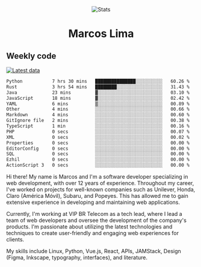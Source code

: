 <div align="center">
  <img src="https://user-images.githubusercontent.com/958723/207206099-04913a11-e77d-4b52-a9d3-5d702839508b.png" alt="Stats" />
  <h1>Marcos Lima</h1>
</div>

## Weekly code

[![Latest data](https://github.com/skvggor/skvggor/actions/workflows/main.yml/badge.svg)](https://github.com/skvggor/skvggor/actions/workflows/main.yml)

<!--START_SECTION:waka-->

```txt
Python           7 hrs 30 mins   ███████████████░░░░░░░░░░   60.26 %
Rust             3 hrs 54 mins   ████████░░░░░░░░░░░░░░░░░   31.43 %
Java             23 mins         ▓░░░░░░░░░░░░░░░░░░░░░░░░   03.10 %
JavaScript       18 mins         ▓░░░░░░░░░░░░░░░░░░░░░░░░   02.42 %
YAML             6 mins          ▒░░░░░░░░░░░░░░░░░░░░░░░░   00.89 %
Other            4 mins          ░░░░░░░░░░░░░░░░░░░░░░░░░   00.66 %
Markdown         4 mins          ░░░░░░░░░░░░░░░░░░░░░░░░░   00.60 %
GitIgnore file   2 mins          ░░░░░░░░░░░░░░░░░░░░░░░░░   00.38 %
TypeScript       1 min           ░░░░░░░░░░░░░░░░░░░░░░░░░   00.16 %
PHP              0 secs          ░░░░░░░░░░░░░░░░░░░░░░░░░   00.07 %
XML              0 secs          ░░░░░░░░░░░░░░░░░░░░░░░░░   00.02 %
Properties       0 secs          ░░░░░░░░░░░░░░░░░░░░░░░░░   00.00 %
EditorConfig     0 secs          ░░░░░░░░░░░░░░░░░░░░░░░░░   00.00 %
SQL              0 secs          ░░░░░░░░░░░░░░░░░░░░░░░░░   00.00 %
Ezhil            0 secs          ░░░░░░░░░░░░░░░░░░░░░░░░░   00.00 %
ActionScript 3   0 secs          ░░░░░░░░░░░░░░░░░░░░░░░░░   00.00 %
```

<!--END_SECTION:waka-->

  <p>Hi there! My name is Marcos and I'm a software developer specializing in web development, with over 12 years of experience. Throughout my career, I've worked on projects for well-known companies such as Unilever, Honda, Claro (América Móvil), Subaru, and Popeyes. This has allowed me to gain extensive experience in developing and maintaining web applications.</p>
  
  <p>Currently, I'm working at VIP BR Telecom as a tech lead, where I lead a team of web developers and oversee the development of the company's products. I'm passionate about utilizing the latest technologies and techniques to create user-friendly and engaging web experiences for clients.</p>
  
  <p>My skills include Linux, Python, Vue.js, React, APIs, JAMStack, Design (Figma, Inkscape, typography, interfaces), and literature.</p>
<!-- </details> -->

<!-- <div align="center">
  <h2>🤖 Recent Code Activity</h2>
  <img width="500" src="https://github-readme-stats.vercel.app/api/wakatime?username=skvggor&hide_title=true&layout=compact&theme=transparent" alt="Wakatime Stats" />
</div>

<br>

<div align="center">
  <h2>📈 GitHub Stats</h2>
  <img width="500" src="https://github-readme-stats.vercel.app/api?username=skvggor&show_icons=true&theme=transparent&hide_title=true&count_private=true" alt="GitHub Stats" />
</div>
 -->
